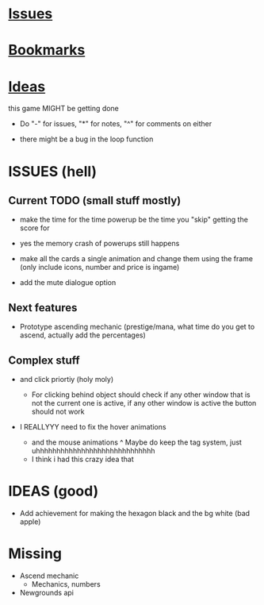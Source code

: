 # [Issues](#issues)
# [Bookmarks](#bookmarks)
# [Ideas](#ideas)

this game MIGHT be getting done

* Do "-" for issues, "*" for notes, "^" for comments on either

<!-- KAPLAY -->
- there might be a bug in the loop function

# ISSUES (hell)
## Current TODO (small stuff mostly)
- make the time for the time powerup be the time you "skip" getting the score for
- yes the memory crash of powerups still happens

- make all the cards a single animation and change them using the frame (only include icons, number and price is ingame)
- add the mute dialogue option

## Next features
- Prototype ascending mechanic (prestige/mana, what time do you get to ascend, actually add the percentages)

## Complex stuff
- and click priortiy (holy moly)
	* For clicking behind object should check if any other window that is not the current one is active, if any other window is active the button should not work

- I REALLYYY need to fix the hover animations
	* and the mouse animations
	^ Maybe do keep the tag system, just uhhhhhhhhhhhhhhhhhhhhhhhhhhhhh
	* I think i had this crazy idea that 

# IDEAS (good)
- Add achievement for making the hexagon black and the bg white (bad apple)

# Missing
- Ascend mechanic
	* Mechanics, numbers
- Newgrounds api
